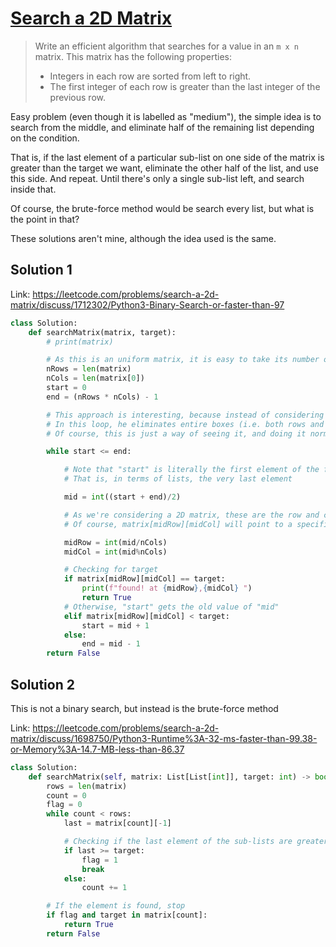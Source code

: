 # [Search a 2D Matrix](https://leetcode.com/problems/search-a-2d-matrix/)

> Write an efficient algorithm that searches for a value in an `m x n` matrix. This matrix has the following properties:
> - Integers in each row are sorted from left to right.
> - The first integer of each row is greater than the last integer of the previous row.

Easy problem (even though it is labelled as "medium"), the simple idea is to search from the middle, and eliminate half of the remaining list depending on the condition.

That is, if the last element of a particular sub-list on one side of the matrix is greater than the target we want, eliminate the other half of the list, and use this side. And repeat. Until there's only a single sub-list left, and search inside that.

Of course, the brute-force method would be search every list, but what is the point in that?

These solutions aren't mine, although the idea used is the same.

## Solution 1

Link: https://leetcode.com/problems/search-a-2d-matrix/discuss/1712302/Python3-Binary-Search-or-faster-than-97

```python
class Solution:
    def searchMatrix(matrix, target):
        # print(matrix)

        # As this is an uniform matrix, it is easy to take its number of rows and columns from its sub-lists
        nRows = len(matrix)
        nCols = len(matrix[0])
        start = 0
        end = (nRows * nCols) - 1

        # This approach is interesting, because instead of considering the input as a list of lists, he considers it as a matrix
        # In this loop, he eliminates entire boxes (i.e. both rows and columns together) instead of just lists
        # Of course, this is just a way of seeing it, and doing it normally (eliminating lists) essentially does the same thing

        while start <= end:

            # Note that "start" is literally the first element of the first sublist, whilst "end" is the end of the matrix
            # That is, in terms of lists, the very last element

            mid = int((start + end)/2)

            # As we're considering a 2D matrix, these are the row and column in the middle
            # Of course, matrix[midRow][midCol] will point to a specific element

            midRow = int(mid/nCols)
            midCol = int(mid%nCols)

            # Checking for target
            if matrix[midRow][midCol] == target:
                print(f"found! at {midRow},{midCol} ")
                return True
            # Otherwise, "start" gets the old value of "mid"
            elif matrix[midRow][midCol] < target:
                start = mid + 1
            else:
                end = mid - 1
        return False
```

## Solution 2

This is not a binary search, but instead is the brute-force method

Link: https://leetcode.com/problems/search-a-2d-matrix/discuss/1698750/Python3-Runtime%3A-32-ms-faster-than-99.38-or-Memory%3A-14.7-MB-less-than-86.37

```python
class Solution:
    def searchMatrix(self, matrix: List[List[int]], target: int) -> bool:
        rows = len(matrix)
        count = 0
        flag = 0
        while count < rows:
            last = matrix[count][-1]

            # Checking if the last element of the sub-lists are greater than or equal to target
            if last >= target:
                flag = 1
                break
            else:
                count += 1

        # If the element is found, stop
        if flag and target in matrix[count]:
            return True
        return False
```
